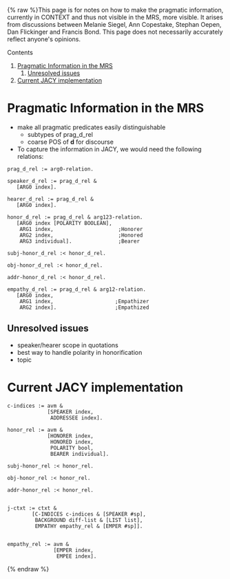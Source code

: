 {% raw %}This page is for notes on how to make the pragmatic information,
currently in CONTEXT and thus not visible in the MRS, more visible. It
arises from discussions between Melanie Siegel, Ann Copestake, Stephan
Oepen, Dan Flickinger and Francis Bond. This page does not necessarily
accurately reflect anyone's opinions.

Contents

1. [Pragmatic Information in the
MRS](../JacyPragmatics#Pragmatic_Information_in_the_MRS)
   1. [Unresolved issues](../JacyPragmatics#Unresolved_issues)
2. [Current JACY implementation](../JacyPragmatics#Current_JACY_implementation)

# Pragmatic Information in the MRS

- make all pragmatic predicates easily distinguishable
  - subtypes of prag\_d\_rel
  - coarse POS of **d** for discourse
- To capture the information in JACY, we would need the following
relations:

<!-- -->


    prag_d_rel := arg0-relation.
    
    speaker_d_rel := prag_d_rel &
       [ARG0 index].
    
    hearer_d_rel := prag_d_rel &
       [ARG0 index]. 
    
    honor_d_rel := prag_d_rel & arg123-relation.
       [ARG0 index [POLARITY BOOLEAN],
        ARG1 index,                     ;Honorer
        ARG2 index,                     ;Honored
        ARG3 individual].               ;Bearer
    
    subj-honor_d_rel :< honor_d_rel.
    
    obj-honor_d_rel :< honor_d_rel.
    
    addr-honor_d_rel :< honor_d_rel.
    
    empathy_d_rel := prag_d_rel & arg12-relation.
       [ARG0 index, 
        ARG1 index,                    ;Empathizer
        ARG2 index].                   ;Empathized

## Unresolved issues

- speaker/hearer scope in quotations
- best way to handle polarity in honorification
- topic

# Current JACY implementation

    c-indices := avm & 
                 [SPEAKER index,
                  ADDRESSEE index].
    
    honor_rel := avm &
                 [HONORER index,
                  HONORED index,
                  POLARITY bool,
                  BEARER individual].
    
    subj-honor_rel :< honor_rel.
    
    obj-honor_rel :< honor_rel.
    
    addr-honor_rel :< honor_rel.
    
    
    j-ctxt := ctxt &
            [C-INDICES c-indices & [SPEAKER #sp],
             BACKGROUND diff-list & [LIST list],
             EMPATHY empathy_rel & [EMPER #sp]].
    
    
    empathy_rel := avm &
                   [EMPER index,
                    EMPEE index].
<update date omitted for speed>{% endraw %}